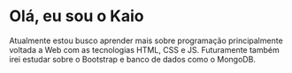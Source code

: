 # Olá, eu sou o Kaio
Atualmente estou busco aprender mais sobre programação principalmente voltada a Web com as tecnologias HTML, CSS e JS.
Futuramente também irei estudar sobre o Bootstrap e banco de dados como o MongoDB.
